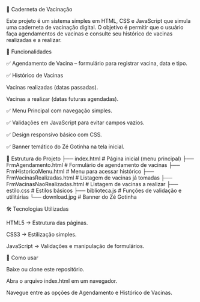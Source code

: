 📒 Caderneta de Vacinação

Este projeto é um sistema simples em HTML, CSS e JavaScript que simula uma caderneta de vacinação digital.
O objetivo é permitir que o usuário faça agendamentos de vacinas e consulte seu histórico de vacinas realizadas e a realizar.

🚀 Funcionalidades

✅ Agendamento de Vacina – formulário para registrar vacina, data e tipo.

✅ Histórico de Vacinas

Vacinas realizadas (datas passadas).

Vacinas a realizar (datas futuras agendadas).

✅ Menu Principal com navegação simples.

✅ Validações em JavaScript para evitar campos vazios.

✅ Design responsivo básico com CSS.

✅ Banner temático do Zé Gotinha na tela inicial.

📂 Estrutura do Projeto
├── index.html                # Página inicial (menu principal)
├── FrmAgendamento.html       # Formulário de agendamento de vacinas
├── FrmHistoricoMenu.html     # Menu para acessar histórico
├── FrmVacinasRealizadas.html # Listagem de vacinas já tomadas
├── FrmVacinasNaoRealizadas.html # Listagem de vacinas a realizar
├── estilo.css                # Estilos básicos
├── biblioteca.js             # Funções de validação e utilitárias
└── download.jpg              # Banner do Zé Gotinha

🛠️ Tecnologias Utilizadas

HTML5 → Estrutura das páginas.

CSS3 → Estilização simples.

JavaScript → Validações e manipulação de formulários.

📌 Como usar

Baixe ou clone este repositório.

Abra o arquivo index.html em um navegador.

Navegue entre as opções de Agendamento e Histórico de Vacinas.
